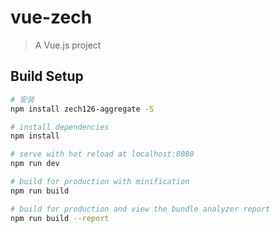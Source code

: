 # vue-zech

> A Vue.js project

## Build Setup

``` bash
# 安装
npm install zech126-aggregate -S

# install dependencies
npm install

# serve with hot reload at localhost:8080
npm run dev

# build for production with minification
npm run build

# build for production and view the bundle analyzer report
npm run build --report
```
